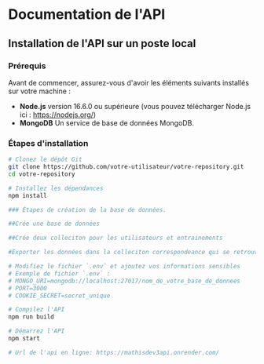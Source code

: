 # Documentation de l'API

## Installation de l'API sur un poste local

### Prérequis

Avant de commencer, assurez-vous d'avoir les éléments suivants installés sur votre machine :
- **Node.js** version 16.6.0 ou supérieure (vous pouvez télécharger Node.js ici : https://nodejs.org/)
- **MongoDB** Un service de base de données MongoDB.

### Étapes d'installation

```bash
# Clonez le dépôt Git
git clone https://github.com/votre-utilisateur/votre-repository.git
cd votre-repository

# Installez les dépendances
npm install

### Étapes de création de la base de données.

##Crée une base de données

##Crée deux colleciton pour les utilisateurs et entrainements

#Exporter les données dans la colleciton correspondeance qui se retrouve dans le dossier /dev/utilisateurs.json et /dev/entrainements.json

# Modifiez le fichier `.env` et ajoutez vos informations sensibles
# Exemple de fichier `.env` :
# MONGO_URI=mongodb://localhost:27017/nom_de_votre_base_de_donnees
# PORT=3000
# COOKIE_SECRET=secret_unique

# Compilez l'API
npm run build

# Démarrez l'API
npm start

# Url de l'api en ligne: https://mathisdev3api.onrender.com/
